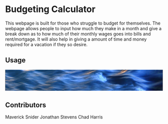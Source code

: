 # Budgeting Calculator
This webpage is built for those who struggle to budget for themselves.
The webpage allows people to input how much they make in a month and give a break down as to how much of their monthly wages goes into bills and rent/mortgage.
It will also help in giving a amount of time and money required for a vacation if they so desire.

## Usage
![alt text](<assets/Screenshot 2024-09-20 035331.png>)

## Contributors
Maverick Snider
Jonathan Stevens
Chad Harris 